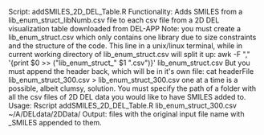 Script: addSMILES_2D_DEL_Table.R
Functionality: Adds SMILES from a lib_enum_struct_libNumb.csv file to each csv file from a 2D DEL visualization table downloaded from DEL-APP
Note: you must create a lib_enum_struct.csv which only contains one library due to size constraints and the structure of the code.
This line in a unix/linux terminal, while in current working directory of lib_enum_struct.csv will split it up: awk -F "," '{print $0 >> ("lib_enum_struct_" $1 ".csv")}' lib_enum_struct.csv 
But you must append the header back, which will be in it's own file: cat headerFile lib_enum_struct_300.csv > lib_enum_struct_300.csv one at a time is a possible, albeit clumsy, solution.
You must specify the path of a folder with all the csv files of 2D DEL data you would like to have SMILES added to.
Usage: Rscript addSMILES_2D_DEL_Table.R lib_enum_struct_300.csv ~/A/DELdata/2DData/
Output: files with the original input file name with _SMILES appended to them.
